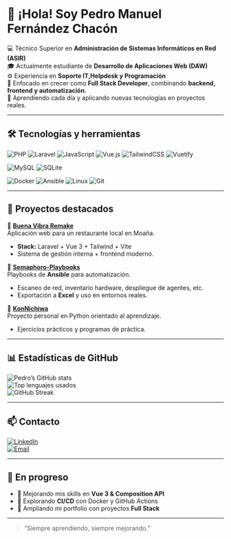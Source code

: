 # 👋 ¡Hola! Soy Pedro Manuel Fernández Chacón

💻 Técnico Superior en **Administración de Sistemas Informáticos en Red (ASIR)**  
🎓 Actualmente estudiante de **Desarrollo de Aplicaciones Web (DAW)**  
⚙️ Experiencia en **Soporte IT,Helpdesk y Programación**  
🚀 Enfocado en crecer como **Full Stack Developer**, combinando **backend, frontend y automatización**.  
🌱 Aprendiendo cada día y aplicando nuevas tecnologías en proyectos reales.

---

## 🛠️ Tecnologías y herramientas

![PHP](https://img.shields.io/badge/PHP-777BB4?style=for-the-badge&logo=php&logoColor=white)
![Laravel](https://img.shields.io/badge/Laravel-FF2D20?style=for-the-badge&logo=laravel&logoColor=white)
![JavaScript](https://img.shields.io/badge/JavaScript-F7DF1E?style=for-the-badge&logo=javascript&logoColor=black)
![Vue.js](https://img.shields.io/badge/Vue.js-4FC08D?style=for-the-badge&logo=vue.js&logoColor=white)
![TailwindCSS](https://img.shields.io/badge/TailwindCSS-06B6D4?style=for-the-badge&logo=tailwind-css&logoColor=white)
![Vuetify](https://img.shields.io/badge/Vuetify-1867C0?style=for-the-badge&logo=vuetify&logoColor=white)

![MySQL](https://img.shields.io/badge/MySQL-4479A1?style=for-the-badge&logo=mysql&logoColor=white)
![SQLite](https://img.shields.io/badge/SQLite-003B57?style=for-the-badge&logo=sqlite&logoColor=white)

![Docker](https://img.shields.io/badge/Docker-2496ED?style=for-the-badge&logo=docker&logoColor=white)
![Ansible](https://img.shields.io/badge/Ansible-EE0000?style=for-the-badge&logo=ansible&logoColor=white)
![Linux](https://img.shields.io/badge/Linux-FCC624?style=for-the-badge&logo=linux&logoColor=black)
![Git](https://img.shields.io/badge/Git-F05032?style=for-the-badge&logo=git&logoColor=white)

---

## 🚀 Proyectos destacados

🔹 [**Buena Vibra Remake**](https://github.com/PedferRodeira1/BuenaVibraRemake)  
Aplicación web para un restaurante local en Moaña.  
- **Stack:** Laravel + Vue 3 + Tailwind + Vite  
- Sistema de gestión interna + frontend moderno.  

🔹 [**Semaphoro-Playbooks**](https://github.com/PedferRodeira1/Semaphoro-Playbooks)  
Playbooks de **Ansible** para automatización.  
- Escaneo de red, inventario hardware, despliegue de agentes, etc.  
- Exportación a **Excel** y uso en entornos reales.  

🔹 [**KonNichiwa**](https://github.com/PedferRodeira1/KonNichiwa)  
Proyecto personal en Python orientado al aprendizaje.  
- Ejercicios prácticos y programas de práctica.  

---

## 📊 Estadísticas de GitHub

![Pedro’s GitHub stats](https://github-readme-stats.vercel.app/api?username=PedroSwagf&show_icons=true&theme=tokyonight)  
![Top lenguajes usados](https://github-readme-stats.vercel.app/api/top-langs/?username=PedroSwagf&layout=compact&theme=tokyonight)  
![GitHub Streak](https://streak-stats.demolab.com?user=PedroSwagf&theme=tokyonight&hide_border=true)

---

## 📫 Contacto

[![LinkedIn](https://img.shields.io/badge/LinkedIn-0A66C2?style=for-the-badge&logo=linkedin&logoColor=white)](https://www.linkedin.com/in/pedroswagf/)  
[![Email](https://img.shields.io/badge/Email-D14836?style=for-the-badge&logo=gmail&logoColor=white)](mailto:pfernandezch02@gmail.com)

---

## 🧭 En progreso

- 🔹 Mejorando mis skills en **Vue 3 & Composition API**  
- 🔹 Explorando **CI/CD** con Docker y GitHub Actions  
- 🔹 Ampliando mi portfolio con proyectos **Full Stack**  

---

> “Siempre aprendiendo, siempre mejorando.”
